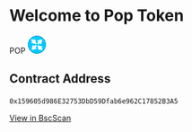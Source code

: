 # Welcome to Pop Token

POP ![poptoken-icon](img/poptoken.png)

## Contract Address

`0x159605d986E32753DbD59Dfab6e962C17852B3A5`

[View in BscScan](https://bscscan.com/token/0x159605d986E32753DbD59Dfab6e962C17852B3A5)
